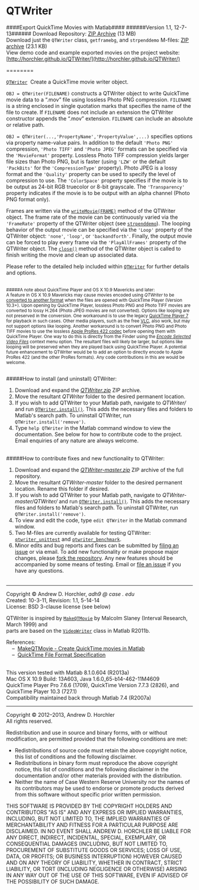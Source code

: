 QTWriter
========
####Export QuickTime Movies with Matlab####
######Version 1.1, 12-7-13######
Download Repository: [ZIP Archive](https://github.com/horchler/QTWriter/archive/master.zip) (13 MB)  
Download just the ```QTWriter``` class, ```getframebg```, and ```strpenddemo``` M-files: [ZIP archive](https://github.com/horchler/QTWriter/raw/master/QTWriter.zip) (23.1 KB)  
View demo code and example exported movies on the project website: [http://horchler.github.io/QTWriter/](http://horchler.github.io/QTWriter/)  

========

[```QTWriter```](https://github.com/horchler/QTWriter/blob/master/QTWriter/QTWriter.m) &nbsp;Create a QuickTime movie writer object.  

```OBJ = QTWriter(FILENAME)``` constructs a QTWriter object to write QuickTime movie data to a &ldquo;.mov&rdquo; file using lossless Photo PNG compression. ```FILENAME``` is a string enclosed in single quotation marks that specifies the name of the file to create. If ```FILENAME``` does not include an extension the QTWriter constructor appends the &ldquo;.mov&rdquo; extension. ```FILENAME``` can include an absolute or relative path.

```OBJ = QTWriter(...,'PropertyName','PropertyValue',...)``` specifies options via property name-value pairs. In addition to the default ```'Photo PNG'``` compression, ```'Photo TIFF'``` and ```'Photo JPEG'``` formats can be specified via the ```'MovieFormat'``` property. Lossless Photo TIFF compression yields larger file sizes than Photo PNG, but is faster (using ```'LZW'``` or the default ```'PackBits'``` for the ```'CompressionType'``` property). Photo JPEG is a lossy format and the ```'Quality'``` property can be used to specify the level of compression to use. The ```'ColorSpace'``` property specifies if the movie is to be output as 24-bit RGB truecolor or 8-bit grayscale. The ```'Transparency'``` property indicates if the movie is to be output with an alpha channel (Photo PNG format only).

Frames are written via the [```writeMovie(FRAME)```](https://github.com/horchler/QTWriter/blob/master/QTWriter/QTWriter.m#L409-479) method of the QTWriter object. The frame rate of the movie can be continuously varied via the ```'FrameRate'``` property of the QTWriter object (see [```strpenddemo```](https://github.com/horchler/QTWriter/blob/master/strpenddemo.m)). The looping behavior of the output movie can be specified via the ```'Loop'``` property of the QTWriter object: ```'none'```, ```'loop'```, or ```'backandforth'```. Finally, the output movie can be forced to play every frame via the ```'PlayAllFrames'``` property of the QTWriter object. The [```close()```](https://github.com/horchler/QTWriter/blob/master/QTWriter/QTWriter.m#L343-394) method of the QTWriter object is called to finish writing the movie and clean up associated data.

Please refer to the detailed help included within [```QTWriter```](https://github.com/horchler/QTWriter/blob/master/QTWriter/QTWriter.m#L2-149) for further details and options.  
&nbsp;  

<sub>#####A note about QuickTime Player and OS X 10.9 Mavericks and later:  
A feature in OS X 10.9 Mavericks may cause movies encoded using *QTWriter* to be [converted to another format](http://support.apple.com/kb/HT6055) when the files are opened with QuickTime Player (Version 10.3+). Upon opening by QuickTime Player, lossless Photo PNG and Photo TIFF movies are converted to lossy H.264 (Photo JPEG movies are not converted). Options like looping are not preserved in the conversion. One workaround is to use the legacy [QuickTime Player 7](http://support.apple.com/kb/dl923) for playback in such cases. Other media players, such as the free [VLC](http://www.videolan.org/vlc/), also work, but may not support options like looping. Another workaround is to convert Photo PNG and Photo TIFF movies to use the lossless [Apple ProRes 422 codec](http://en.wikipedia.org/wiki/ProRes#ProRes_422) before opening them with QuickTime Player. One way to do this is directly from the Finder using the [*Encode Selected Video Files*](https://discussions.apple.com/thread/4836838) context menu option. The resultant files will likely be larger, but options like looping will be preserved when they are played back using QuickTime Player. A potential future enhancement to QTWriter would be to add an option to directly encode to Apple ProRes 422 (and the other ProRes formats). Any code contributions in this are would be welcome.   
&nbsp; </sub>

#####How to install (and uninstall) QTWriter:  
 1. Download and expand the *[QTWriter.zip](https://github.com/horchler/QTWriter/raw/master/QTWriter.zip)* ZIP archive.  
 2. Move the resultant *QTWriter* folder to the desired permanent location.  
 3. If you wish to add QTWriter to your Matlab path, navigate to *QTWriter/* and run [```QTWriter.install()```](https://github.com/horchler/QTWriter/blob/master/QTWriter/QTWriter.m#L646-686). This adds the necessary files and folders to Matlab's search path. To uninstall QTWriter, run ```QTWriter.install('remove')```.  
 4. Type ```help QTWriter``` in the Matlab command window to view the documentation. See below for how to contribute code to the project. Email enquiries of any nature are always welcome.  
&nbsp; 

#####How to contribute fixes and new functionality to QTWriter:  
 1. Download and expand the *[QTWriter-master.zip](https://github.com/horchler/QTWriter/archive/master.zip)* ZIP archive of the full repository.  
 2. Move the resultant *QTWriter-master* folder to the desired permanent location. Rename this folder if desired. 
 3. If you wish to add QTWriter to your Matlab path, navigate to *QTWriter-master/QTWriter/* and run [```QTWriter.install()```](https://github.com/horchler/QTWriter/blob/master/QTWriter/QTWriter.m#L646-686). This adds the necessary files and folders to Matlab's search path. To uninstall QTWriter, run ```QTWriter.install('remove')```.  
 4. To view and edit the code, type ```edit QTWriter``` in the Matlab command window.
 5. Two M-files are currently available for testing QTWriter: [```qtwriter_unittest```](https://github.com/horchler/QTWriter/blob/master/qtwriter_unittest.m) and [```qtwriter_benchmark```](https://github.com/horchler/QTWriter/blob/master/qtwriter_benchmark.m).
 6. Minor edits and bug reports and fixes can be submitted by [filing an issue](https://github.com/horchler/QTWriter/issues) or via email. To add new functionality or make propose major changes, please [fork the repository](https://help.github.com/articles/fork-a-repo). Any new features should be accompanied by some means of testing. Email or [file an issue](https://github.com/horchler/QTWriter/issues) if you have any questions.  
&nbsp;   

--------
  
Copyright &copy; Andrew D. Horchler, *adh9 @ case . edu*  
Created: 10-3-11, Revision: 1.1, 5-14-14  
License: BSD 3-clause license (see below)

QTWriter is inspired by [```MakeQTMovie```](https://engineering.purdue.edu/%7Emalcolm/interval/1999-066/MakeQTMovie.m) by Malcolm Slaney (Interval Research, March 1999) and  
parts are based on the [```VideoWriter```](http://www.mathworks.com/help/techdoc/ref/videowriterclass.html) class in Matlab R2011b.
    
References:  
&nbsp;&nbsp;&nbsp;&nbsp;&ndash;&nbsp;&nbsp;[MakeQTMovie - Create QuickTime movies in Matlab](https://engineering.purdue.edu/~malcolm/interval/1999-066/)  
&nbsp;&nbsp;&nbsp;&nbsp;&ndash;&nbsp;&nbsp;[QuickTime File Format Specification](https://developer.apple.com/library/mac/documentation/QuickTime/QTFF/QTFFPreface/qtffPreface.html)  
&nbsp;  

This version tested with Matlab 8.1.0.604 (R2013a)  
Mac OS X 10.9 Build: 13A603, Java 1.6.0_65-b14-462-11M4609  
QuickTime Player Pro 7.6.6 (1709), QuickTime Version 7.7.3 (2826), and QuickTime Player 10.3 (727.1)  
Compatibility maintained back through Matlab 7.4 (R2007a)

--------

Copyright &copy; 2012&ndash;2013, Andrew D. Horchler  
All rights reserved.  

Redistribution and use in source and binary forms, with or without modification, are permitted provided that the following conditions are met:
 * Redistributions of source code must retain the above copyright notice, this list of conditions and the following disclaimer.
 * Redistributions in binary form must reproduce the above copyright notice, this list of conditions and the following disclaimer in the documentation and/or other materials provided with the distribution.
 * Neither the name of Case Western Reserve University nor the names of its contributors may be used to endorse or promote products derived from this software without specific prior written permission.

THIS SOFTWARE IS PROVIDED BY THE COPYRIGHT HOLDERS AND CONTRIBUTORS "AS IS" AND ANY EXPRESS OR IMPLIED WARRANTIES, INCLUDING, BUT NOT LIMITED TO, THE IMPLIED WARRANTIES OF MERCHANTABILITY AND FITNESS FOR A PARTICULAR PURPOSE ARE DISCLAIMED. IN NO EVENT SHALL ANDREW D. HORCHLER BE LIABLE FOR ANY DIRECT, INDIRECT, INCIDENTAL, SPECIAL, EXEMPLARY, OR CONSEQUENTIAL DAMAGES (INCLUDING, BUT NOT LIMITED TO, PROCUREMENT OF SUBSTITUTE GOODS OR SERVICES; LOSS OF USE, DATA, OR PROFITS; OR BUSINESS INTERRUPTION) HOWEVER CAUSED AND ON ANY THEORY OF LIABILITY, WHETHER IN CONTRACT, STRICT LIABILITY, OR TORT (INCLUDING NEGLIGENCE OR OTHERWISE) ARISING IN ANY WAY OUT OF THE USE OF THIS SOFTWARE, EVEN IF ADVISED OF THE POSSIBILITY OF SUCH DAMAGE.